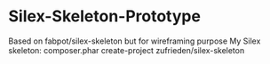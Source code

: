 Silex-Skeleton-Prototype
========================

Based on fabpot/silex-skeleton but for wireframing purpose
My Silex skeleton: composer.phar create-project zufrieden/silex-skeleton
